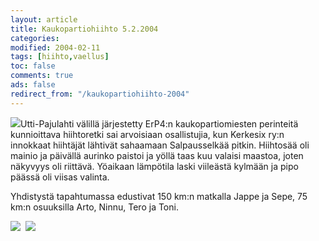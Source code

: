 ```yaml
--- 
layout: article 
title: Kaukopartiohiihto 5.2.2004 
categories: 
modified: 2004-02-11 
tags: [hiihto,vaellus]
toc: false 
comments: true 
ads: false 
redirect_from: "/kaukopartiohiihto-2004" 
--- 
```


[![](/Media/Default/BlogPost/blog/kaukopartiohiihto-2004/kakepate2004_1b.jpg)](/Media/Default/BlogPost/blog/kaukopartiohiihto-2004/kakepate2004_1b.jpg)Utti-Pajulahti
välillä järjestetty ErP4:n kaukopartiomiesten perinteitä kunnioittava
hiihtoretki sai arvoisiaan osallistujia, kun Kerkesix ry:n innokkaat
hiihtäjät lähtivät sahaamaan Salpausselkää pitkin. Hiihtosää oli mainio
ja päivällä aurinko paistoi ja yöllä taas kuu valaisi maastoa, joten
näkyvyys oli riittävä. Yöaikaan lämpötila laski viileästä kylmään ja
pipo päässä oli viisas valinta.

Yhdistystä tapahtumassa edustivat 150 km:n matkalla Jappe ja Sepe, 75
km:n osuuksilla Arto, Ninnu, Tero ja Toni.

[![](/Media/Default/BlogPost/blog/kaukopartiohiihto-2004/kakepate2004_2b.jpg)](/Media/Default/BlogPost/blog/kaukopartiohiihto-2004/kakepate2004_2b.jpg)  [![](/Media/Default/BlogPost/blog/kaukopartiohiihto-2004/kakepate2004_3b.jpg)](/Media/Default/BlogPost/blog/kaukopartiohiihto-2004/kakepate2004_3b.jpg)

